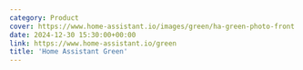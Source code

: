 ```yaml
---
category: Product
cover: https://www.home-assistant.io/images/green/ha-green-photo-front.jpg
date: 2024-12-30 15:30:00+00:00
link: https://www.home-assistant.io/green
title: 'Home Assistant Green'
---
```

